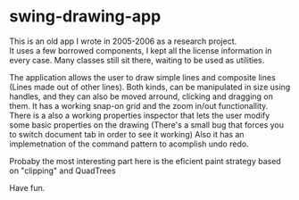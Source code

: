 # swing-drawing-app
This is an old app I wrote in 2005-2006 as a research project.  
It uses a few borrowed components, I kept all the license information in every case.
Many classes still sit there, waiting to be used as utilities.  

The application allows the user to draw simple lines and composite lines (Lines made out of other lines). 
Both kinds, can be manipulated in size using handles, and they can also be moved arround, clicking and dragging on them.
It has a working snap-on grid and the zoom in/out functionallity.
There is a also a working properties inspector that lets the user modify some basic properties on the drawing
(There's a small bug that forces you to switch document tab in order to see it working)
Also it has an implemetnation of the command pattern to acomplish undo redo.

Probaby the most interesting part here is the  eficient  paint strategy based on "clipping" and QuadTrees 

Have fun.


 

